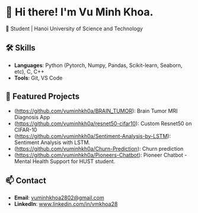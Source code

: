 # 👋 Hi there! I'm Vu Minh Khoa.  
🚀 Student | Hanoi University of Science and Technology  

## 🛠️ Skills  
- **Languages**: Python (Pytorch, Numpy, Pandas, Scikit-learn, Seaborn, etc), C, C++  
- **Tools**: Git, VS Code  

## 📂 Featured Projects  
- (https://github.com/vuminhkh0a/BRAIN_TUMOR): Brain Tumor MRI Diagnosis App
- (https://github.com/vuminhkh0a/resnet50-cifar10): Custom Resnet50 on CIFAR-10
- (https://github.com/vuminhkh0a/Sentiment-Analysis-by-LSTM): Sentiment Analysis with LSTM.
- (https://github.com/vuminhkh0a/Churn-Prediction): Churn prediction
- (https://github.com/vuminhkh0a/Pioneers-Chatbot): Pioneer Chatbot - Mental Health Support for HUST student.


## 📫 Contact  
- **Email**: vuminhkhoa2802@gmail.com
- **LinkedIn**: www.linkedin.com/in/vmkhoa28  
